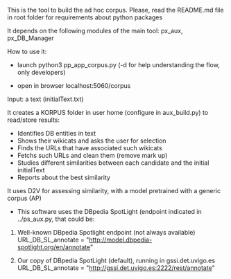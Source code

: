This is the tool to build the ad hoc corpus.
Please, read the README.md file in root folder for requirements about python packages

It depends on the following modules of the main tool: px_aux, px_DB_Manager

How to use it:

- launch python3 pp_app_corpus.py   (-d for help understanding the flow, only developers)

- open in browser localhost:5060/corpus

Input: a text  (initialText.txt)

It creates a KORPUS folder in user home (configure in aux_build.py) to read/store results:
- Identifies DB entities in text
- Shows their wikicats and asks the user for selection
- Finds the URLs that have associated such wikicats
- Fetchs such URLs and clean them (remove mark up)
- Studies different similarities between each candidate and the initial initialText
- Reports about the best similarity

It uses D2V for assessing similarity, with a model pretrained with a generic corpus (AP)

- This software uses the DBpedia SpotLight (endpoint indicated in ../ps_aux.py, that could be:

1. Well-known DBpedia Spotlight endpoint (not always available)
URL_DB_SL_annotate = "http://model.dbpedia-spotlight.org/en/annotate"

2. Our copy of DBpedia SpotLight (default), running in gssi.det.uvigo.es
URL_DB_SL_annotate = "http://gssi.det.uvigo.es:2222/rest/annotate"
